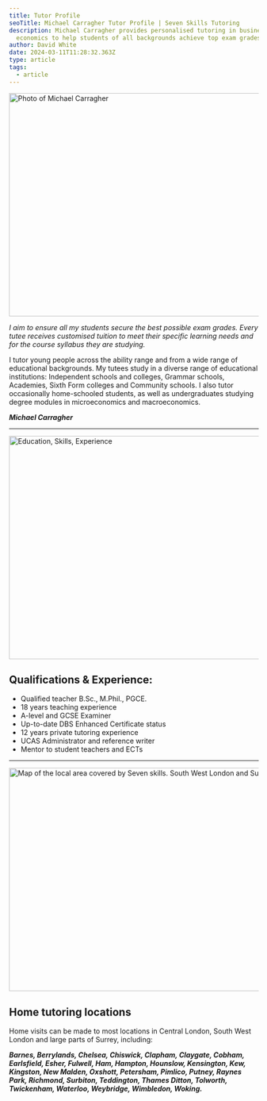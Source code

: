 ```yaml
---
title: Tutor Profile
seoTitle: Michael Carragher Tutor Profile | Seven Skills Tutoring
description: Michael Carragher provides personalised tutoring in business and
  economics to help students of all backgrounds achieve top exam grades.
author: David White
date: 2024-03-11T11:28:32.363Z
type: article
tags:
  - article
---
```

<img src="/_includes/static/img/profile.avif" alt="Photo of Michael Carragher" title="Photo of Michael Carragher" class="Right" width="600px" height="450px" loading="lazy"/>

*I aim to ensure all my students secure the best possible exam grades. Every tutee receives customised tuition to meet their specific learning needs and for the course syllabus they are studying.*

I tutor young people across the ability range and from a wide range of educational backgrounds. My tutees study in a diverse range of educational institutions: Independent schools and colleges, Grammar schools, Academies, Sixth Form colleges and Community schools. I also tutor occasionally home-schooled students, as well as undergraduates studying degree modules in microeconomics and macroeconomics.

***Michael Carragher***

- - -

<img src="/_includes/static/img/education-skills-experience.avif" alt="Education, Skills, Experience" title="Education, Skills, Experience" class="Left" width="600px" height="450px" loading="lazy"/>

## Qualifications & Experience:

* Qualified teacher B.Sc., M.Phil., PGCE.
* 18 years teaching experience
* A-level and GCSE Examiner
* Up-to-date DBS Enhanced Certificate status
* 12 years private tutoring experience
* UCAS Administrator and reference writer
* Mentor to student teachers and ECTs

- - -

<img src="/_includes/static/img/map.avif" alt="Map of the local area covered by Seven skills.  South West London and Surrey" title="Map of the local area covered by Seven skills.  South West London and Surrey" class="Right" width="600px" height="450px" loading="lazy"/>

## Home tutoring locations

Home visits can be made to most locations in Central London, South West London and large parts of Surrey, including:

***Barnes, Berrylands, Chelsea, Chiswick, Clapham, Claygate, Cobham, Earlsfield, Esher, Fulwell, Ham, Hampton, Hounslow, Kensington, Kew, Kingston, New Malden, Oxshott, Petersham, Pimlico, Putney, Raynes Park, Richmond, Surbiton, Teddington, Thames Ditton, Tolworth, Twickenham, Waterloo, Weybridge, Wimbledon, Woking.***
